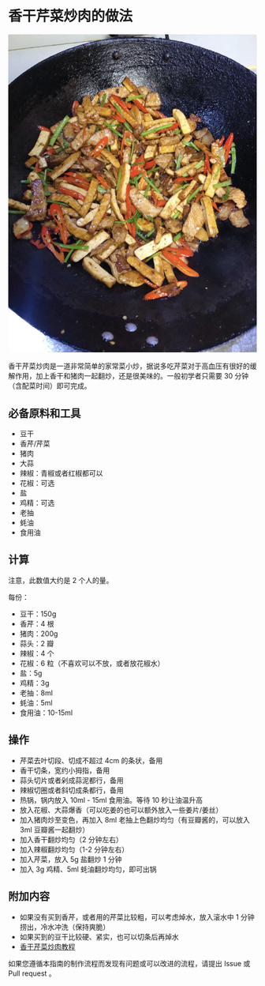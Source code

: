 # 香干芹菜炒肉的做法

![香干芹菜炒肉](./香干芹菜炒肉.jpg)

香干芹菜炒肉是一道非常简单的家常菜小炒，据说多吃芹菜对于高血压有很好的缓解作用，加上香干和猪肉一起翻炒，还是很美味的。一般初学者只需要 30 分钟（含配菜时间）即可完成。

## 必备原料和工具

- 豆干
- 香芹/芹菜
- 猪肉
- 大蒜
- 辣椒：青椒或者红椒都可以
- 花椒：可选
- 盐
- 鸡精：可选
- 老抽
- 蚝油
- 食用油

## 计算

注意，此数值大约是 2 个人的量。

每份：

- 豆干：150g
- 香芹：4 根
- 猪肉：200g
- 蒜头：2 瓣
- 辣椒：4 个
- 花椒：6 粒（不喜欢可以不放，或者放花椒水）
- 盐：5g
- 鸡精：3g
- 老抽：8ml
- 蚝油：5ml
- 食用油：10-15ml

## 操作

- 芹菜去叶切段、切成不超过 4cm 的条状，备用
- 香干切条，宽约小拇指，备用
- 蒜头切片或者剁成蒜泥都行，备用
- 辣椒切圈或者斜切成条都行，备用
- 热锅，锅内放入 10ml - 15ml 食用油。等待 10 秒让油温升高
- 放入花椒、大蒜爆香（可以吃姜的也可以额外放入一些姜片/姜丝）
- 加入猪肉炒至变色，再加入 8ml 老抽上色翻炒均匀（有豆瓣酱的，可以放入 3ml 豆瓣酱一起翻炒）
- 加入香干翻炒均匀（2 分钟左右）
- 加入辣椒翻炒均匀（1-2 分钟左右）
- 加入芹菜，放入 5g 盐翻炒 1 分钟
- 加入 3g 鸡精、5ml 蚝油翻炒均匀，即可出锅

## 附加内容

- 如果没有买到香芹，或者用的芹菜比较粗，可以考虑焯水，放入滚水中 1 分钟捞出，冷水冲洗（保持爽脆）
- 如果买到的豆干比较硬、紧实，也可以切条后再焯水
- [香干芹菜炒肉教程](https://www.xiachufang.com/recipe/105987156/)

如果您遵循本指南的制作流程而发现有问题或可以改进的流程，请提出 Issue 或 Pull request 。
